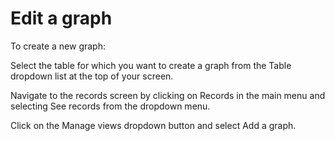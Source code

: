 # Edit a graph

To create a new graph:

Select the table for which you want to create a graph from the Table dropdown list at the top of your screen.

Navigate to the records screen by clicking on Records in the main menu and selecting See records from the dropdown menu. 

Click on the Manage views dropdown button and select Add a graph.